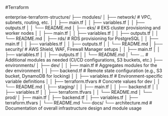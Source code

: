 #Terraform

enterprise-terraform-structure/
├── modules/
│   ├── network/                # VPC, subnets, routing, etc.
│   │   ├── main.tf
│   │   ├── variables.tf
│   │   ├── outputs.tf
│   │   └── README.md
│   ├── eks/                    # EKS cluster provisioning and worker nodes
│   │   ├── main.tf
│   │   ├── variables.tf
│   │   ├── outputs.tf
│   │   └── README.md
│   ├── rds/                    # RDS provisioning for PostgreSQL
│   │   ├── main.tf
│   │   ├── variables.tf
│   │   ├── outputs.tf
│   │   └── README.md
│   ├── security/               # AWS Shield, WAF, Firewall Manager setups
│   │   ├── main.tf
│   │   ├── variables.tf
│   │   ├── outputs.tf
│   │   └── README.md
│   └── ...                     # Additional modules as needed (CI/CD configurations, S3 buckets, etc.)
├── environments/
│   ├── dev/
│   │   ├── main.tf             # Aggregates modules for the dev environment
│   │   ├── backend.tf          # Remote state configuration (e.g., S3 bucket, DynamoDB for locking)
│   │   ├── variables.tf        # Environment-specific variable definitions
│   │   ├── terraform.tfvars    # Concrete values for dev
│   │   └── README.md
│   ├── staging/
│   │   ├── main.tf
│   │   ├── backend.tf
│   │   ├── variables.tf
│   │   ├── terraform.tfvars
│   │   └── README.md
│   └── prod/
│       ├── main.tf
│       ├── backend.tf
│       ├── variables.tf
│       ├── terraform.tfvars
│       └── README.md
└── docs/
    └── architecture.md       # Documentation of overall infrastructure design and module usage

